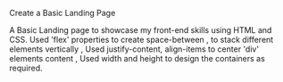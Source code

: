 Create a Basic Landing Page

A Basic Landing page to showcase my front-end skills using HTML and CSS.
Used 'flex' properties to create space-between , to stack different elements vertically , 
Used justify-content, align-items to center 'div' elements content , 
Used width and height to design the containers as required.